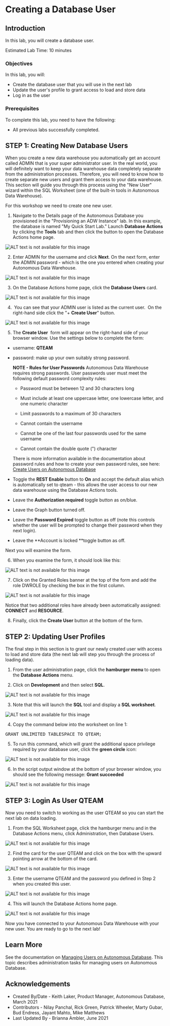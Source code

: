 ﻿
# Creating a Database User

## Introduction

In this lab, you will create a database user.

Estimated Lab Time: 10 minutes

### Objectives

In this lab, you will:

- Create the database user that you will use in the next lab
- Update the user's profile to grant access to load and store data
- Log in as the user

### Prerequisites

To complete this lab, you need to have the following:

- All previous labs successfully completed.

## **STEP 1:** Creating New Database Users

When you create a new data warehouse you automatically get an account called ADMIN that is your super administrator user. In the real world, you will definitely want to keep your data warehouse data completely separate from the administration processes. Therefore, you will need to know how to create separate new users and grant them access to your data warehouse. This section will guide you through this process using the &quot;New User&quot; wizard within the SQL Worksheet (one of the built-in tools in Autonomous Data Warehouse).

For this workshop we need to create one new user.

1. Navigate to the Details page of the Autonomous Database you provisioned in the &quot;Provisioning an ADW Instance&quot; lab. In this example, the database is named &quot;My Quick Start Lab.&quot; Launch **Database Actions** by clicking the **Tools** tab and then click the button to open the Database Actions home page.

  ![ALT text is not available for this image](images/2878884319.png)

2. Enter ADMIN for the username and click **Next**. On the next form, enter the ADMIN password - which is the one you entered when creating your Autonomous Data Warehouse.

  ![ALT text is not available for this image](images/2878884336.png)

3. On the Database Actions home page, click the **Database Users** card.

  ![ALT text is not available for this image](images/2878884369.png)

4.  You can see that your ADMIN user is listed as the current user.  On the right-hand side click the &quot;+ **Create User**&quot; button.

  ![ALT text is not available for this image](images/2878884398.png)

5. The **Create User**  form will appear on the right-hand side of your browser window. Use the settings below to complete the form:

 - username: **QTEAM**
 - password: make up your own suitably strong password.

    **NOTE - Rules for User Passwords** Autonomous Data Warehouse requires strong passwords. User passwords user must meet the following default password complexity rules:

    - Password must be between 12 and 30 characters long

    - Must include at least one uppercase letter, one lowercase letter, and one numeric character

    - Limit passwords to a maximum of 30 characters

    - Cannot contain the username

    - Cannot be one of the last four passwords used for the same username

    - Cannot contain the double quote (&quot;) character

    There is more information available in the documentation about password rules and how to create your own password rules, see here: [Create Users on Autonomous Database](https://docs.oracle.com/en/cloud/paas/autonomous-database/adbsa/manage-users-create.html#GUID-B5846072-995B-4B81-BDCB-AF530BC42847)

- Toggle the **REST Enable** button to **On** and accept the default alias which is automatically set to qteam - this allows the user access to our new data warehouse using the Database Actions tools.
- Leave the **Authorization required** toggle button as on/blue. 
- Leave the Graph button turned off.
- Leave the **Password Expired** toggle button as off (note this controls whether the user will be prompted to change their password when they next login).
- Leave the **Account is locked **toggle button as off. 

Next you will examine the form.

6.  When you examine the form, it should look like this:

  ![ALT text is not available for this image](images/2878884610.png)

7.  Click on the Granted Roles banner at the top of the form and add the role DWROLE by checking the box in the first column.

  ![ALT text is not available for this image](images/2878884644.png)

Notice that two additional roles have already been automatically assigned: **CONNECT** and **RESOURCE**.  

8.  Finally, click the **Create User** button at the bottom of the form.

## **STEP 2:** Updating User Profiles

The final step in this section is to grant our newly created user with access to load and store data (the next lab will step you through the process of loading data).

1.  From the user administration page, click the **hamburger menu** to open the **Database Actions** menu.

2.  Click on **Development** and then select **SQL**.

  ![ALT text is not available for this image](images/2861210865.png)

3.  Note that this will launch the **SQL** tool and display a **SQL worksheet**.

  ![ALT text is not available for this image](images/2861210866.png)

4.  Copy the command below into the worksheet on line 1: 

<pre>GRANT UNLIMITED TABLESPACE TO QTEAM;</pre>

5.  To run this command, which will grant the additional space privilege required by your database user, click the **green circle** icon:

  ![ALT text is not available for this image](images/2878884759.png)

6.  In the script output window at the bottom of your browser window, you should see the following message: **Grant succeeded** 

  ![ALT text is not available for this image](images/2878884854.png)

## **STEP 3:** Login As User QTEAM

Now you need to switch to working as the user QTEAM so you can start the next lab on data loading.

1. From the SQL Worksheet page, click the hamburger menu and in the Database Actions menu, click Administration, then Database Users.

  ![ALT text is not available for this image](images/2878885017.png)

2. Find the card for the user QTEAM and click on the box with the upward pointing arrow at the bottom of the card.

  ![ALT text is not available for this image](images/2878885042.png)

3. Enter the username QTEAM and the password you defined in Step 2 when you created this user.

  ![ALT text is not available for this image](images/2878885088.png)

4. This will launch the Database Actions home page.

  ![ALT text is not available for this image](images/2878885105.png)


Now you have connected to your Autonomous Data Warehouse with your new user. You are ready to go to the next lab!

## Learn More

See the documentation on [Managing Users on Autonomous Database](https://docs.oracle.com/en/cloud/paas/autonomous-database/adbsa/manage.html#GUID-AD7ACC07-AAF7-482A-8845-9C726B1BA86D). This topic describes administration tasks for managing users on Autonomous Database.

## Acknowledgements

- Created By/Date - Keith Laker, Product Manager, Autonomous Database, March 2021
- Contributors - Nilay Panchal, Rick Green, Patrick Wheeler, Marty Gubar, Bud Endress, Jayant Mahto, Mike Matthews
- Last Updated By - Brianna Ambler, June 2021
